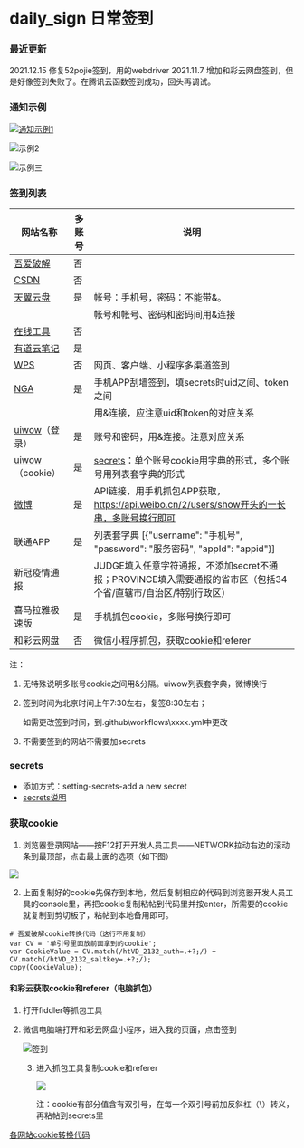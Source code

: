 # daily_sign 日常签到

### **最近更新**

2021.12.15 修复52pojie签到，用的webdriver
2021.11.7 增加和彩云网盘签到，但是好像签到失败了。在腾讯云函数签到成功，回头再调试。

### **通知示例**

[![通知示例1](https://camo.githubusercontent.com/1e285b19b60425c48fee3757d0d2b5d38c5eef1f9497102aecc3686de8327155/68747470733a2f2f696d616765732e67697465652e636f6d2f75706c6f6164732f696d616765732f323032312f303331392f3232343130355f63646431303566645f373934333931362e706e67)](https://camo.githubusercontent.com/1e285b19b60425c48fee3757d0d2b5d38c5eef1f9497102aecc3686de8327155/68747470733a2f2f696d616765732e67697465652e636f6d2f75706c6f6164732f696d616765732f323032312f303331392f3232343130355f63646431303566645f373934333931362e706e67)

![示例2](https://gitee.com/kxs2018/imgbed/raw/master/pic/1.jpg)

![示例三](https://gitee.com/kxs2018/imgbed/raw/master/pic/2.png)

### **签到列表**

| 网站名称                                     | 多账号 | 说明                                                         |
| -------------------------------------------- | ------ | ------------------------------------------------------------ |
| [吾爱破解](https://www.52pojie.cn/forum.php) | 否     |                                                              |
| [CSDN](https://blog.csdn.net/)               | 否     |                                                              |
| [天翼云盘](https://cloud.189.cn/)            | 是     | 帐号：手机号，密码：不能带&。                                |
|                                              |        | 帐号和帐号、密码和密码间用&连接                              |
| [在线工具](https://tool.lu/)                 | 否     |                                                              |
| [有道云笔记](https://note.youdao.com/web)    | 是     |                                                              |
| [WPS](https://vip.wps.cn/taskcenter/)        | 否     | 网页、客户端、小程序多渠道签到                               |
| [NGA](https://bbs.nga.cn/)                   | 是     | 手机APP刮墙签到，填secrets时uid之间、token之间               |
|                                              |        | 用&连接，应注意uid和token的对应关系                          |
| [uiwow](https://www.uiwow.com/)（登录）      | 是     | 账号和密码，用&连接。注意对应关系                            |
| [uiwow](https://www.uiwow.com/)（cookie）    | 是     | [secrets](https://github.com/lqkxs3608/daily_signin/blob/main/secrets.md)：单个账号cookie用字典的形式，多个账号用列表套字典的形式 |
| [微博](https://weibo.com/)                   | 是     | API链接，用手机抓包APP获取，https://api.weibo.cn/2/users/show开头的一长串，多账号换行即可 |
| 联通APP                                      | 是     | 列表套字典 [{"username": "手机号", "password": "服务密码", "appId": "appid"}] |
| 新冠疫情通报                                 |        | JUDGE填入任意字符通报，不添加secret不通报；PROVINCE填入需要通报的省市区（包括34个省/直辖市/自治区/特别行政区） |
| 喜马拉雅极速版                               | 是     | 手机抓包cookie，多账号换行即可                               |
| 和彩云网盘                                   | 否     | 微信小程序抓包，获取cookie和referer                          |

注：

1. 无特殊说明多账号cookie之间用&分隔。uiwow列表套字典，微博换行

2. 签到时间为北京时间上午7:30左右，复签8:30左右；

   如需更改签到时间，到.github\workflows\xxxx.yml中更改

3. 不需要签到的网站不需要加secrets

### secrets

- 添加方式：setting-secrets-add a new secret
- [secrets说明](https://github.com/kxs2018/daily_sign/blob/main/secrets.md)

### **获取cookie**

1. 浏览器登录网站——按F12打开开发人员工具——NETWORK拉动右边的滚动条到最顶部，点击最上面的选项（如下图）

![](https://gitee.com/kxs2018/imgbed/raw/master/pic/getcookie.jpg)

2. 上面复制好的cookie先保存到本地，然后复制相应的代码到浏览器开发人员工具的console里，再把cookie复制粘帖到代码里并按enter，所需要的cookie就复制到剪切板了，粘帖到本地备用即可。

```
# 吾爱破解cookie转换代码（这行不用复制）
var CV = '单引号里面放前面拿到的cookie';
var CookieValue = CV.match(/htVD_2132_auth=.+?;/) + CV.match(/htVD_2132_saltkey=.+?;/);
copy(CookieValue);
```

#### 和彩云获取cookie和referer（电脑抓包）

1. 打开fiddler等抓包工具

2. 微信电脑端打开和彩云网盘小程序，进入我的页面，点击签到

   

   ![签到](https://gitee.com/kxs2018/imgbed/raw/master/pic/%E7%AD%BE%E5%88%B0.png)

   3. 进入抓包工具复制cookie和referer

      ![](https://gitee.com/kxs2018/imgbed/raw/master/pic/%E8%8E%B7%E5%8F%96cookie.png)

      注：cookie有部分值含有双引号，在每一个双引号前加反斜杠（\）转义，再粘帖到secrets里

[各网站cookie转换代码](https://github.com/kxs2018/daily_sign/blob/main/cookie.md)
